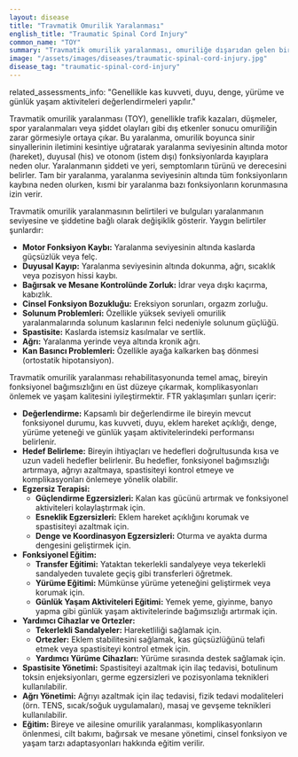 ```yaml
---
layout: disease
title: "Travmatik Omurilik Yaralanması"
english_title: "Traumatic Spinal Cord Injury"
common_name: "TOY"
summary: "Travmatik omurilik yaralanması, omuriliğe dışarıdan gelen bir travma sonucu meydana gelen hasardır ve motor, duyusal ve otonom fonksiyonlarda kayıplara neden olabilir."
image: "/assets/images/diseases/traumatic-spinal-cord-injury.jpg"
disease_tag: "traumatic-spinal-cord-injury"
---
```



related_assessments_info: "Genellikle kas kuvveti, duyu, denge, yürüme ve günlük yaşam aktiviteleri değerlendirmeleri yapılır."



Travmatik omurilik yaralanması (TOY), genellikle trafik kazaları, düşmeler, spor yaralanmaları veya şiddet olayları gibi dış etkenler sonucu omuriliğin zarar görmesiyle ortaya çıkar. Bu yaralanma, omurilik boyunca sinir sinyallerinin iletimini kesintiye uğratarak yaralanma seviyesinin altında motor (hareket), duyusal (his) ve otonom (istem dışı) fonksiyonlarda kayıplara neden olur. Yaralanmanın şiddeti ve yeri, semptomların türünü ve derecesini belirler. Tam bir yaralanma, yaralanma seviyesinin altında tüm fonksiyonların kaybına neden olurken, kısmi bir yaralanma bazı fonksiyonların korunmasına izin verir.


Travmatik omurilik yaralanmasının belirtileri ve bulguları yaralanmanın seviyesine ve şiddetine bağlı olarak değişiklik gösterir. Yaygın belirtiler şunlardır:

*   **Motor Fonksiyon Kaybı:** Yaralanma seviyesinin altında kaslarda güçsüzlük veya felç.
*   **Duyusal Kayıp:** Yaralanma seviyesinin altında dokunma, ağrı, sıcaklık veya pozisyon hissi kaybı.
*   **Bağırsak ve Mesane Kontrolünde Zorluk:** İdrar veya dışkı kaçırma, kabızlık.
*   **Cinsel Fonksiyon Bozukluğu:** Ereksiyon sorunları, orgazm zorluğu.
*   **Solunum Problemleri:** Özellikle yüksek seviyeli omurilik yaralanmalarında solunum kaslarının felci nedeniyle solunum güçlüğü.
*   **Spastisite:** Kaslarda istemsiz kasılmalar ve sertlik.
*   **Ağrı:** Yaralanma yerinde veya altında kronik ağrı.
*   **Kan Basıncı Problemleri:** Özellikle ayağa kalkarken baş dönmesi (ortostatik hipotansiyon).


Travmatik omurilik yaralanması rehabilitasyonunda temel amaç, bireyin fonksiyonel bağımsızlığını en üst düzeye çıkarmak, komplikasyonları önlemek ve yaşam kalitesini iyileştirmektir. FTR yaklaşımları şunları içerir:

*   **Değerlendirme:** Kapsamlı bir değerlendirme ile bireyin mevcut fonksiyonel durumu, kas kuvveti, duyu, eklem hareket açıklığı, denge, yürüme yeteneği ve günlük yaşam aktivitelerindeki performansı belirlenir.
*   **Hedef Belirleme:** Bireyin ihtiyaçları ve hedefleri doğrultusunda kısa ve uzun vadeli hedefler belirlenir. Bu hedefler, fonksiyonel bağımsızlığı artırmaya, ağrıyı azaltmaya, spastisiteyi kontrol etmeye ve komplikasyonları önlemeye yönelik olabilir.
*   **Egzersiz Terapisi:**
    *   **Güçlendirme Egzersizleri:** Kalan kas gücünü artırmak ve fonksiyonel aktiviteleri kolaylaştırmak için.
    *   **Esneklik Egzersizleri:** Eklem hareket açıklığını korumak ve spastisiteyi azaltmak için.
    *   **Denge ve Koordinasyon Egzersizleri:** Oturma ve ayakta durma dengesini geliştirmek için.
*   **Fonksiyonel Eğitim:**
    *   **Transfer Eğitimi:** Yataktan tekerlekli sandalyeye veya tekerlekli sandalyeden tuvalete geçiş gibi transferleri öğretmek.
    *   **Yürüme Eğitimi:** Mümkünse yürüme yeteneğini geliştirmek veya korumak için.
    *   **Günlük Yaşam Aktiviteleri Eğitimi:** Yemek yeme, giyinme, banyo yapma gibi günlük yaşam aktivitelerinde bağımsızlığı artırmak için.
*   **Yardımcı Cihazlar ve Ortezler:**
    *   **Tekerlekli Sandalyeler:** Hareketliliği sağlamak için.
    *   **Ortezler:** Eklem stabilitesini sağlamak, kas güçsüzlüğünü telafi etmek veya spastisiteyi kontrol etmek için.
    *   **Yardımcı Yürüme Cihazları:** Yürüme sırasında destek sağlamak için.
*   **Spastisite Yönetimi:** Spastisiteyi azaltmak için ilaç tedavisi, botulinum toksin enjeksiyonları, germe egzersizleri ve pozisyonlama teknikleri kullanılabilir.
*   **Ağrı Yönetimi:** Ağrıyı azaltmak için ilaç tedavisi, fizik tedavi modaliteleri (örn. TENS, sıcak/soğuk uygulamaları), masaj ve gevşeme teknikleri kullanılabilir.
*   **Eğitim:** Bireye ve ailesine omurilik yaralanması, komplikasyonların önlenmesi, cilt bakımı, bağırsak ve mesane yönetimi, cinsel fonksiyon ve yaşam tarzı adaptasyonları hakkında eğitim verilir.

